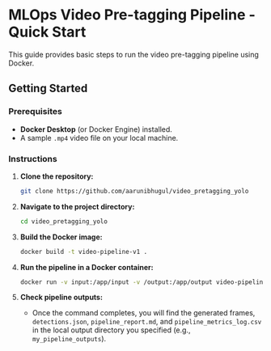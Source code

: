 # MLOps Video Pre-tagging Pipeline - Quick Start

This guide provides basic steps to run the video pre-tagging pipeline using Docker.

## Getting Started

### Prerequisites

* **Docker Desktop** (or Docker Engine) installed.
* A sample `.mp4` video file on your local machine.

### Instructions

1.  **Clone the repository:**
    ```bash
    git clone https://github.com/aarunibhugul/video_pretagging_yolo
    ```

2.  **Navigate to the project directory:**
    ```bash
    cd video_pretagging_yolo
    ```

3.  **Build the Docker image:**
    ```bash
    docker build -t video-pipeline-v1 .
    ```

4. **Run the pipeline in a Docker container:**

   ```bash
   docker run -v input:/app/input -v /output:/app/output video-pipeline-v1 --video_path /app/input/timelapse_test.mp4  --output_dir /app/output

   ```

5.  **Check pipeline outputs:**
    * Once the command completes, you will find the generated frames, `detections.json`, `pipeline_report.md`, and `pipeline_metrics_log.csv` in the local output directory you specified (e.g., `my_pipeline_outputs`).
